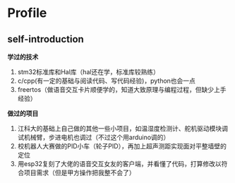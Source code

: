 # Profile
## self-introduction

**学过的技术**
1. stm32标准库和Hal库（hal还在学，标准库较熟练）
2. c/cpp(有一定的基础与阅读代码、写代码经验)，python也会一点
3. freertos（做语音交互卡片顺便学的，知道大致原理与编程过程，但缺少上手经验）

**做过的项目**
1. 江科大的基础上自己做的其他一些小项目，如温湿度检测计、舵机驱动模块调试机械臂，步进电机也调过（不过这个用arduino调的）
2. 校机器人大赛做的PID小车（轮子PID），再加上超声测距实现面对平整墙壁的定位
3. 用esp32复刻了大佬的语音交互女友的客户端，并看懂了代码，打算修改以符合项目需求（但是甲方操作把我整不会了）









